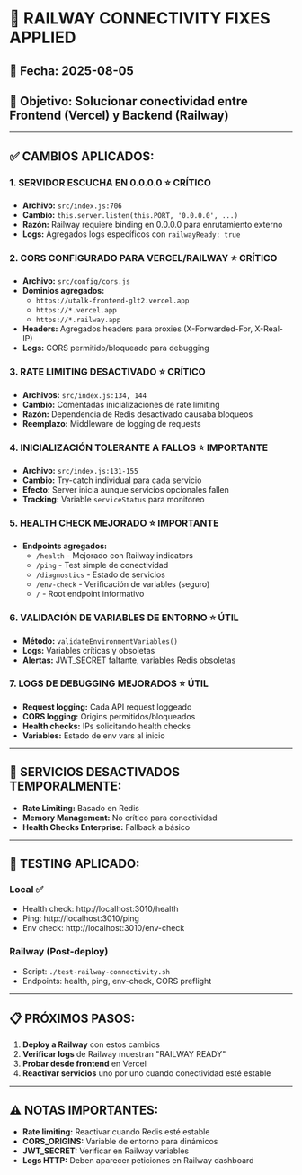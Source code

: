 # 🔧 RAILWAY CONNECTIVITY FIXES APPLIED

## 📅 Fecha: 2025-08-05
## 🎯 Objetivo: Solucionar conectividad entre Frontend (Vercel) y Backend (Railway)

---

## ✅ CAMBIOS APLICADOS:

### 1. **SERVIDOR ESCUCHA EN 0.0.0.0** ⭐ CRÍTICO
- **Archivo:** `src/index.js:706`
- **Cambio:** `this.server.listen(this.PORT, '0.0.0.0', ...)`
- **Razón:** Railway requiere binding en 0.0.0.0 para enrutamiento externo
- **Logs:** Agregados logs específicos con `railwayReady: true`

### 2. **CORS CONFIGURADO PARA VERCEL/RAILWAY** ⭐ CRÍTICO
- **Archivo:** `src/config/cors.js`
- **Dominios agregados:**
  - `https://utalk-frontend-glt2.vercel.app`
  - `https://*.vercel.app`
  - `https://*.railway.app`
- **Headers:** Agregados headers para proxies (X-Forwarded-For, X-Real-IP)
- **Logs:** CORS permitido/bloqueado para debugging

### 3. **RATE LIMITING DESACTIVADO** ⭐ CRÍTICO
- **Archivos:** `src/index.js:134, 144`
- **Cambio:** Comentadas inicializaciones de rate limiting
- **Razón:** Dependencia de Redis desactivado causaba bloqueos
- **Reemplazo:** Middleware de logging de requests

### 4. **INICIALIZACIÓN TOLERANTE A FALLOS** ⭐ IMPORTANTE
- **Archivo:** `src/index.js:131-155`
- **Cambio:** Try-catch individual para cada servicio
- **Efecto:** Server inicia aunque servicios opcionales fallen
- **Tracking:** Variable `serviceStatus` para monitoreo

### 5. **HEALTH CHECK MEJORADO** ⭐ IMPORTANTE
- **Endpoints agregados:**
  - `/health` - Mejorado con Railway indicators
  - `/ping` - Test simple de conectividad
  - `/diagnostics` - Estado de servicios
  - `/env-check` - Verificación de variables (seguro)
  - `/` - Root endpoint informativo

### 6. **VALIDACIÓN DE VARIABLES DE ENTORNO** ⭐ ÚTIL
- **Método:** `validateEnvironmentVariables()`
- **Logs:** Variables críticas y obsoletas
- **Alertas:** JWT_SECRET faltante, variables Redis obsoletas

### 7. **LOGS DE DEBUGGING MEJORADOS** ⭐ ÚTIL
- **Request logging:** Cada API request loggeado
- **CORS logging:** Origins permitidos/bloqueados
- **Health checks:** IPs solicitando health checks
- **Variables:** Estado de env vars al inicio

---

## 🚫 SERVICIOS DESACTIVADOS TEMPORALMENTE:

- **Rate Limiting:** Basado en Redis
- **Memory Management:** No crítico para conectividad
- **Health Checks Enterprise:** Fallback a básico

---

## 🧪 TESTING APLICADO:

### Local ✅
- Health check: http://localhost:3010/health
- Ping: http://localhost:3010/ping  
- Env check: http://localhost:3010/env-check

### Railway (Post-deploy)
- Script: `./test-railway-connectivity.sh`
- Endpoints: health, ping, env-check, CORS preflight

---

## 📋 PRÓXIMOS PASOS:

1. **Deploy a Railway** con estos cambios
2. **Verificar logs** de Railway muestran "RAILWAY READY"
3. **Probar desde frontend** en Vercel
4. **Reactivar servicios** uno por uno cuando conectividad esté estable

---

## ⚠️ NOTAS IMPORTANTES:

- **Rate limiting:** Reactivar cuando Redis esté estable
- **CORS_ORIGINS:** Variable de entorno para dinámicos
- **JWT_SECRET:** Verificar en Railway variables
- **Logs HTTP:** Deben aparecer peticiones en Railway dashboard 